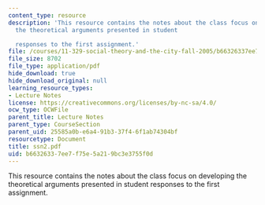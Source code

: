 ```yaml
---
content_type: resource
description: 'This resource contains the notes about the class focus on developing
  the theoretical arguments presented in student

  responses to the first assignment.'
file: /courses/11-329-social-theory-and-the-city-fall-2005/b66326337ee7f75e5a219bc3e3755f0d_ssn2.pdf
file_size: 8702
file_type: application/pdf
hide_download: true
hide_download_original: null
learning_resource_types:
- Lecture Notes
license: https://creativecommons.org/licenses/by-nc-sa/4.0/
ocw_type: OCWFile
parent_title: Lecture Notes
parent_type: CourseSection
parent_uid: 25585a0b-e6a4-91b3-37f4-6f1ab74304bf
resourcetype: Document
title: ssn2.pdf
uid: b6632633-7ee7-f75e-5a21-9bc3e3755f0d
---
```

This resource contains the notes about the class focus on developing the theoretical arguments presented in student
responses to the first assignment.